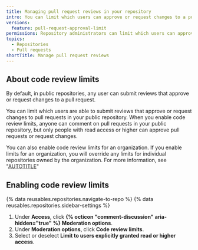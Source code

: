 ```yaml
---
title: Managing pull request reviews in your repository
intro: You can limit which users can approve or request changes to a pull requests in a public repository.
versions:
  feature: pull-request-approval-limit
permissions: Repository administrators can limit which users can approve or request changes to a pull request in a public repository.
topics:
  - Repositories
  - Pull requests
shortTitle: Manage pull request reviews
---
```


## About code review limits

By default, in public repositories, any user can submit reviews that approve or request changes to a pull request.

You can limit which users are able to submit reviews that approve or request changes to pull requests in your public repository. When you enable code review limits, anyone can comment on pull requests in your public repository, but only people with read access or higher can approve pull requests or request changes.

You can also enable code review limits for an organization. If you enable limits for an organization, you will override any limits for individual repositories owned by the organization. For more information, see "[AUTOTITLE](/organizations/managing-organization-settings/managing-pull-request-reviews-in-your-organization)"

## Enabling code review limits

{% data reusables.repositories.navigate-to-repo %}
{% data reusables.repositories.sidebar-settings %}
1. Under **Access**, click **{% octicon "comment-discussion" aria-hidden="true" %} Moderation options**.
1. Under **Moderation options**, click **Code review limits**.
1. Select or deselect **Limit to users explicitly granted read or higher access**.
